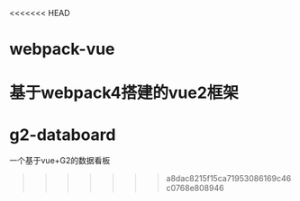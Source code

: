 <<<<<<< HEAD
# webpack-vue
基于webpack4搭建的vue2框架
=======
# g2-databoard
一个基于vue+G2的数据看板
>>>>>>> a8dac8215f15ca71953086169c46c0768e808946
